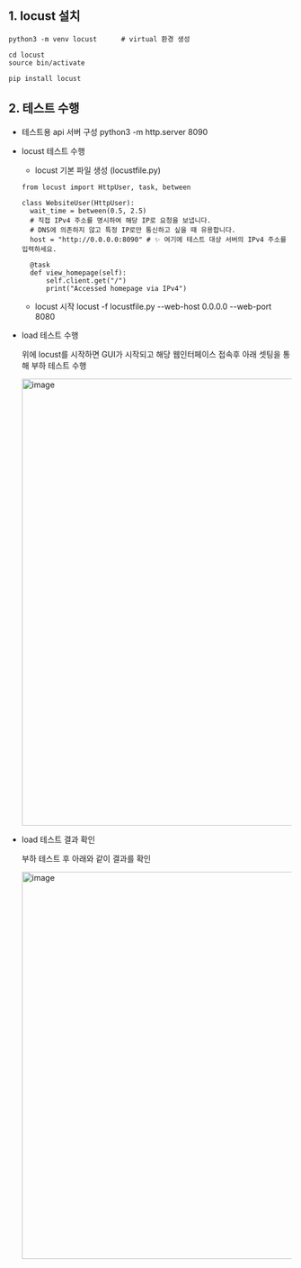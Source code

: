 ## 1. locust 설치
```
python3 -m venv locust      # virtual 환경 생성

cd locust
source bin/activate

pip install locust
```

## 2. 테스트 수행

- 테스트용 api 서버 구성
  python3 -m http.server 8090

- locust 테스트 수행

  - locust 기본 파일 생성 (locustfile.py)
  ```
  from locust import HttpUser, task, between

  class WebsiteUser(HttpUser):
    wait_time = between(0.5, 2.5)
    # 직접 IPv4 주소를 명시하여 해당 IP로 요청을 보냅니다.
    # DNS에 의존하지 않고 특정 IP로만 통신하고 싶을 때 유용합니다.
    host = "http://0.0.0.0:8090" # ✨ 여기에 테스트 대상 서버의 IPv4 주소를 입력하세요.

    @task
    def view_homepage(self):
        self.client.get("/")
        print("Accessed homepage via IPv4")
  ```
  - locust 시작
    locust -f locustfile.py --web-host 0.0.0.0 --web-port 8080

- load 테스트 수행

  위에 locust를 시작하면 GUI가 시작되고 해당 웹인터페이스 접속후 아래 셋팅을 통해 부하 테스트 수행
  
  <img width="1245" height="794" alt="image" src="https://github.com/user-attachments/assets/9d6f1615-7bb3-46c9-97bc-253c4c2df4dc" />

- load 테스트 결과 확인

  부하 테스트 후 아래와 같이 결과를 확인
  
  <img width="1229" height="688" alt="image" src="https://github.com/user-attachments/assets/e53579b1-af7d-4076-88f5-e92d7cb3b36d" />


